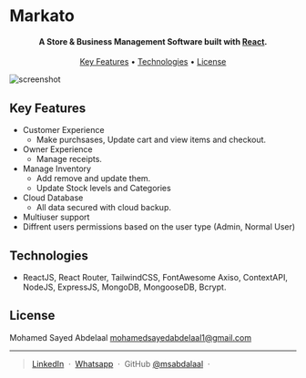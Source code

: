 <h1>Markato</h1>

<h4 align="center">A Store & Business Management Software built with <a href="https://react.dev/" target="_blank">React</a>.</h4>

<p align="center">
  <a href="#key-features">Key Features</a> •
  <a href="#Technologies">Technologies</a> •
  <a href="#license">License</a>
</p>

![screenshot](./public/Screenshot.png)

## Key Features
* Customer Experience
  - Make purchsases, Update cart and view items and checkout.
* Owner Experience
  - Manage receipts.
* Manage Inventory
  - Add remove and update them.
  - Update Stock levels and Categories
* Cloud Database
	- All data secured with cloud backup.
* Multiuser support
* Diffrent users permissions based on the user type (Admin, Normal User)

## Technologies

* ReactJS, React Router, TailwindCSS, FontAwesome Axiso, ContextAPI, NodeJS, ExpressJS, MongoDB, MongooseDB, Bcrypt.

## License

Mohamed Sayed Abdelaal
mohamedsayedabdelaal1@gmail.com

---

> [LinkedIn](https://www.linkedin.com/in/mohamed-sayed-abdalaa) &nbsp;&middot;&nbsp;
>  [Whatsapp](https://wa.me/+201151134462) &nbsp;&middot;&nbsp;
> GitHub [@msabdalaal](https://github.com/msabdalaal) &nbsp;&middot;&nbsp;

